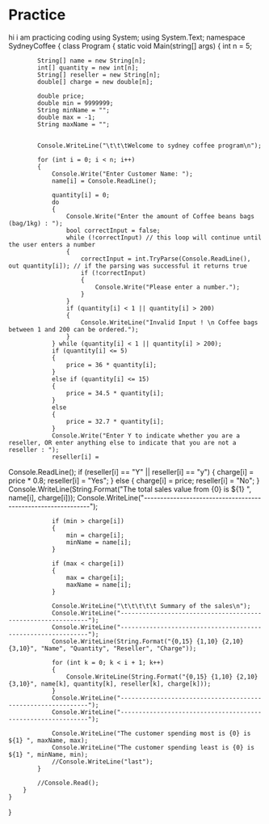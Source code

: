 # Practice
hi i am practicing coding
using System;
using System.Text;
namespace SydneyCoffee
{
    class Program
    {
        static void Main(string[] args)
        {
            int n = 5;

            String[] name = new String[n];
            int[] quantity = new int[n];
            String[] reseller = new String[n];
            double[] charge = new double[n];

            double price;
            double min = 9999999;
            String minName = "";
            double max = -1;
            String maxName = "";


            Console.WriteLine("\t\t\tWelcome to sydney coffee program\n");

            for (int i = 0; i < n; i++)
            {
                Console.Write("Enter Customer Name: ");
                name[i] = Console.ReadLine();

                quantity[i] = 0;
                do
                {
                    Console.Write("Enter the amount of Coffee beans bags (bag/1kg) : ");
                    bool correctInput = false;
                    while (!correctInput) // this loop will continue until the user enters a number
                    {
                        correctInput = int.TryParse(Console.ReadLine(), out quantity[i]); // if the parsing was successful it returns true
                        if (!correctInput)
                        {
                            Console.Write("Please enter a number.");
                        }
                    }
                    if (quantity[i] < 1 || quantity[i] > 200)
                    {
                        Console.WriteLine("Invalid Input ! \n Coffee bags between 1 and 200 can be ordered.");
                    }
                } while (quantity[i] < 1 || quantity[i] > 200);
                if (quantity[i] <= 5)
                {
                    price = 36 * quantity[i];
                }
                else if (quantity[i] <= 15)
                {
                    price = 34.5 * quantity[i];
                }
                else
                {
                    price = 32.7 * quantity[i];
                }
                Console.Write("Enter Y to indicate whether you are a reseller, OR enter anything else to indicate that you are not a reseller : ");
                reseller[i] =
Console.ReadLine();
                if (reseller[i] == "Y" || reseller[i] == "y")
                {
                    charge[i] = price * 0.8;
                    reseller[i] = "Yes";
                }
                else
                {
                    charge[i] = price;
                    reseller[i] = "No";
                }
                Console.WriteLine(String.Format("The total sales value from {0} is ${1} ", name[i], charge[i]));
                Console.WriteLine("-------------------------------------------------------------");

                if (min > charge[i])
                {
                    min = charge[i];
                    minName = name[i];
                }

                if (max < charge[i])
                {
                    max = charge[i];
                    maxName = name[i];
                }

                Console.WriteLine("\t\t\t\t\t Summary of the sales\n");
                Console.WriteLine("-------------------------------------------------------------");
                Console.WriteLine("-------------------------------------------------------------");
                Console.WriteLine(String.Format("{0,15} {1,10} {2,10} {3,10}", "Name", "Quantity", "Reseller", "Charge"));

                for (int k = 0; k < i + 1; k++)
                {
                    Console.WriteLine(String.Format("{0,15} {1,10} {2,10} {3,10}", name[k], quantity[k], reseller[k], charge[k]));
                }
                Console.WriteLine("-------------------------------------------------------------");
                Console.WriteLine("-------------------------------------------------------------");

                Console.WriteLine("The customer spending most is {0} is ${1} ", maxName, max);
                Console.WriteLine("The customer spending least is {0} is ${1} ", minName, min);
                //Console.WriteLine("last");
            }

            //Console.Read();
        }
    }
}

